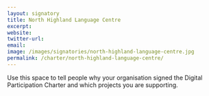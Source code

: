 ```yaml
---
layout: signatory
title: North Highland Language Centre
excerpt: 
website: 
twitter-url: 
email: 
image: /images/signatories/north-highland-language-centre.jpg
permalink: /charter/north-highland-language-centre/
---
```


Use this space to tell people why your organisation signed the Digital Participation Charter and which projects you are supporting.